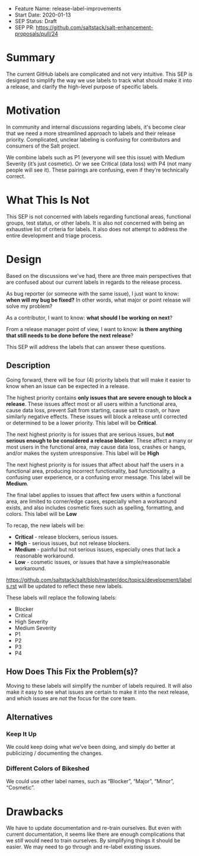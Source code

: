 - Feature Name: release-label-improvements
- Start Date: 2020-01-13
- SEP Status: Draft
- SEP PR: https://github.com/saltstack/salt-enhancement-proposals/pull/24

# Summary
[summary]: #summary

The current GitHub labels are complicated and not very intuitive. This SEP is
designed to simplify the way we use labels to track what should make it into a
release, and clarify the high-level purpose of specific labels.

# Motivation
[motivation]: #motivation

In community and internal discussions regarding labels, it's become clear that
we need a more streamlined approach to labels and their release priority.
Complicated, unclear labeling is confusing for contributors and consumers of
the Salt project.

We combine labels such as P1 (everyone will see this issue) with Medium
Severity (it’s just cosmetic). Or we see Critical (data loss) with P4 (not many
people will see it). These pairings are confusing, even if they’re technically
correct.

# What This Is Not

This SEP is not concerned with labels regarding functional areas, functional
groups, test status, or other labels. It is also not concerned with being an
exhaustive list of criteria for labels. It also does not attempt to address the
entire development and triage process.

# Design
[design]: #detailed-design

Based on the discussions we've had, there are three main perspectives that are
confused about our current labels in regards to the release process.

As bug reporter (or someone with the same issue), I just want to know: **when
will my bug be fixed?** In other words, what major or point release will
solve my problem?

As a contributor, I want to know: **what should I be working on next**?

From a release manager point of view, I want to know: **is there anything that
still needs to be done before the next release**?

This SEP will address the labels that can answer these questions.

## Description

Going forward, there will be four (4) priority labels that will make it easier
to know when an issue can be expected in a release.

The highest priority contains **only issues that are severe enough to block a
release**. These issues affect most or all users within a functional area,
cause data loss, prevent Salt from starting, cause salt to crash, or have
similarly negative effects. These issues will block a release until corrected
or determined to be a lower priority. This label will be **Critical**.

The next highest priority is for issues that are serious issues, but **not
serious enough to be considered a release blocker**. These affect a many or
most users in the functional area, may cause data loss, crashes or hangs,
and/or makes the system unresponsive. This label will be **High**

The next highest priority is for issues that affect about half the users in a
functional area, producing incorrect functionality, bad functionality, a
confusing user experience, or a confusing error message. This label will be
**Medium**.

The final label applies to issues that affect few users within a functional
area, are limited to corner/edge cases, especially when a workaround exists,
and also includes cosmetic fixes such as spelling, formatting, and colors. This
label will be **Low**

To recap, the new labels will be:

- **Critical** - release blockers, serious issues.
- **High** - serious issues, but not release blockers.
- **Medium** - painful but not serious issues, especially ones that lack a
  reasonable workaround.
- **Low** - cosmetic issues, or issues that have a simple/reasonable
  workaround.

https://github.com/saltstack/salt/blob/master/doc/topics/development/labels.rst
will be updated to reflect these new labels.

These labels will replace the following labels:

- Blocker
- Critical
- High Severity
- Medium Severity
- P1
- P2
- P3
- P4

## How Does This Fix the Problem(s)?

Moving to these labels will simplify the number of labels required. It will
also make it easy to see what issues are certain to make it into the next
release, and which issues are *not* the focus for the core team.

## Alternatives
[alternatives]: #alternatives

### Keep It Up

We could keep doing what we’ve been doing, and simply do better at publicizing
/ documenting the changes.

### Different Colors of Bikeshed

We could use other label names, such as “Blocker”, “Major”, “Minor”,
“Cosmetic”.

# Drawbacks
[drawbacks]: #drawbacks

We have to update documentation and re-train ourselves. But even with current
documentation, it seems like there are enough complications that we *still*
would need to train ourselves. By simplifying things it should be easier. We
may need to go through and re-label existing issues.
